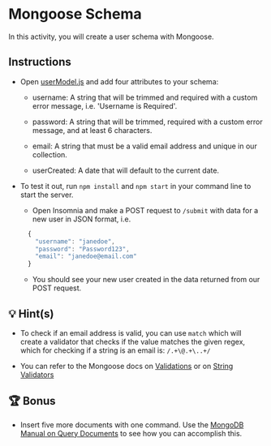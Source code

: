 # Mongoose Schema

In this activity, you will create a user schema with Mongoose.

## Instructions

* Open [userModel.js](Unsolved/userModel.js) and add four attributes to your schema:

  * username: A string that will be trimmed and required with a custom error message, i.e. 'Username is Required'. 

  * password: A string that will be trimmed, required with a custom error message, and at least 6 characters.

  * email: A string that must be a valid email address and unique in our collection.

  * userCreated: A date that will default to the current date.

* To test it out, run `npm install` and `npm start` in your command line to start the server.

  * Open Insomnia and make a POST request to `/submit` with data for a new user in JSON format, i.e.

  ```js
    {
      "username": "janedoe",
      "password": "Password123",
      "email": "janedoe@email.com"
    }
  ```

  * You should see your new user created in the data returned from our POST request. 

## 💡 Hint(s)

* To check if an email address is valid, you can use `match` which will create a validator that checks if the value matches the given regex, which for checking if a string is an email is: `/.+\@.+\..+/`

* You can refer to the Mongoose docs on [Validations](https://mongoosejs.com/docs/validation.html) or on [String Validators](https://mongoosejs.com/docs/schematypes.html#string-validators)

## 🏆 Bonus 

* Insert five more documents with one command. Use the [MongoDB Manual on Query Documents](https://docs.mongodb.com/manual/tutorial/query-documents/) to see how you can accomplish this.
